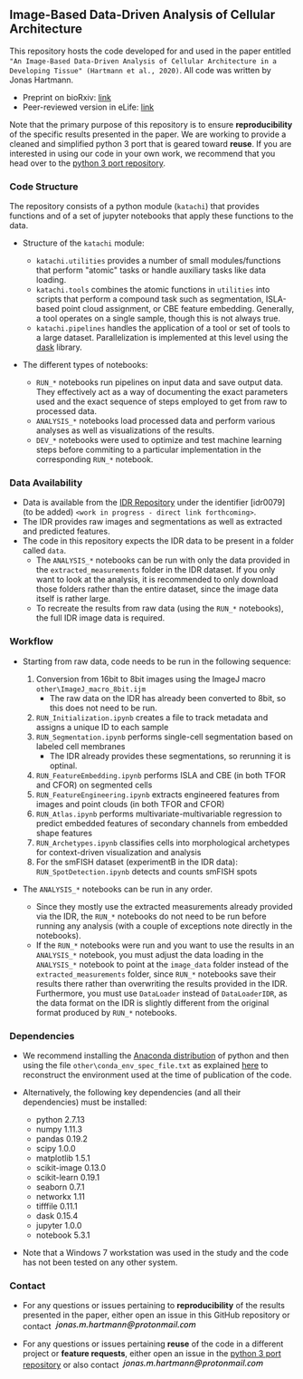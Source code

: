 ## Image-Based Data-Driven Analysis of Cellular Architecture

This repository hosts the code developed for and used in the paper entitled `"An Image-Based Data-Driven Analysis of Cellular Architecture in a Developing Tissue" (Hartmann et al., 2020)`.  All code was written by Jonas Hartmann.

- Preprint on bioRxiv: [link](https://www.biorxiv.org/content/10.1101/2020.02.10.941690v1)
- Peer-reviewed version in eLife: [link](https://elifesciences.org/articles/55913)

Note that the primary purpose of this repository is to ensure **reproducibility** of the specific results presented in the paper. We are working to provide a cleaned and simplified python 3 port that is geared toward **reuse**. If you are interested in using our code in your own work, we recommend that you head over to the [python 3 port repository](https://github.com/WhoIsJack/katachi).


### Code Structure

The repository consists of a python module (`katachi`) that provides functions and of a set of jupyter notebooks that apply these functions to the data.

- Structure of the `katachi` module:
	- `katachi.utilities` provides a number of small modules/functions that perform "atomic" tasks or handle auxiliary tasks like data loading.
	- `katachi.tools` combines the atomic functions in `utilities` into scripts that perform a compound task such as segmentation, ISLA-based point cloud assignment, or CBE feature embedding. Generally, a tool operates on a single sample, though this is not always true.
	- `katachi.pipelines` handles the application of a tool or set of tools to a large dataset. Parallelization is implemented at this level using the [dask](https://dask.org/) library.


- The different types of notebooks:
	- `RUN_*` notebooks run pipelines on input data and save output data. They effectively act as a way of documenting the exact parameters used and the exact sequence of steps employed to get from raw to processed data.
	- `ANALYSIS_*` notebooks load processed data and perform various analyses as well as visualizations of the results.
	- `DEV_*` notebooks were used to optimize and test machine learning steps before commiting to a particular implementation in the corresponding `RUN_*` notebook.


### Data Availability

- Data is available from the [IDR Repository](https://idr.openmicroscopy.org/) under the identifier [idr0079](to be added) `<work in progress - direct link forthcoming>`.
- The IDR provides raw images and segmentations as well as extracted and predicted features.
- The code in this repository expects the IDR data to be present in a folder called `data`.
	- The `ANALYSIS_*` notebooks can be run with only the data provided in the `extracted_measurements` folder in the IDR dataset. If you only want to look at the analysis, it is recommended to only download those folders rather than the entire dataset, since the image data itself is rather large.
	- To recreate the results from raw data (using the `RUN_*` notebooks), the full IDR image data is required.


### Workflow

- Starting from raw data, code needs to be run in the following sequence:
	1. Conversion from 16bit to 8bit images using the ImageJ macro `other\ImageJ_macro_8bit.ijm`
		- The raw data on the IDR has already been converted to 8bit, so this does not need to be run.
    2. `RUN_Initialization.ipynb` creates a file to track metadata and assigns a unique ID to each sample
    3. `RUN_Segmentation.ipynb` performs single-cell segmentation based on labeled cell membranes
    	- The IDR already provides these segmentations, so rerunning it is optinal.
	4. `RUN_FeatureEmbedding.ipynb` performs ISLA and CBE (in both TFOR and CFOR) on segmented cells
	5. `RUN_FeatureEngineering.ipynb` extracts engineered features from images and point clouds (in both TFOR and CFOR)
	6. `RUN_Atlas.ipynb` performs multivariate-multivariable regression to predict embedded features of secondary channels from embedded shape features
	7. `RUN_Archetypes.ipynb` classifies cells into morphological archetypes for context-driven visualization and analysis
	8. For the smFISH dataset (experimentB in the IDR data): `RUN_SpotDetection.ipynb` detects and counts smFISH spots


- The `ANALYSIS_*` notebooks can be run in any order.
	- Since they mostly use the extracted measurements already provided via the IDR, the `RUN_*` notebooks do not need to be run before running any analysis (with a couple of exceptions note directly in the notebooks).
	- If the `RUN_*` notebooks were run and you want to use the results in an `ANALYSIS_*` notebook, you must adjust the data loading in the `ANALYSIS_*` notebook to point at the `image_data` folder instead of the `extracted_measurements` folder, since `RUN_*` notebooks save their results there rather than overwriting the results provided in the IDR. Furthermore, you must use `DataLoader` instead of `DataLoaderIDR`, as the data format on the IDR is slightly different from the original format produced by `RUN_*` notebooks.


### Dependencies

- We recommend installing the [Anaconda distribution](https://www.anaconda.com/products/individual) of python and then using the file `other\conda_env_spec_file.txt` as explained [here](https://docs.conda.io/projects/conda/en/latest/user-guide/tasks/manage-environments.html#building-identical-conda-environments) to reconstruct the environment used at the time of publication of the code.


- Alternatively, the following key dependencies (and all their dependencies) must be installed:
	- python 2.7.13
	- numpy 1.11.3
	- pandas 0.19.2
	- scipy 1.0.0
	- matplotlib 1.5.1
	- scikit-image 0.13.0
	- scikit-learn 0.19.1
	- seaborn 0.7.1
	- networkx 1.11
	- tifffile 0.11.1
	- dask 0.15.4
	- jupyter 1.0.0
	- notebook 5.3.1


-  Note that a Windows 7 workstation was used in the study and the code has not been tested on any other system.


### Contact

- For any questions or issues pertaining to **reproducibility** of the results presented in the paper, either open an issue in this GitHub repository or contact ![email jh](other/email_JH.png)


- For any questions or issues pertaining **reuse** of the code in a different project or **feature requests**, either open an issue in the [python 3 port repository](https://github.com/WhoIsJack/katachi) or also contact ![email jh](other/email_JH.png)

